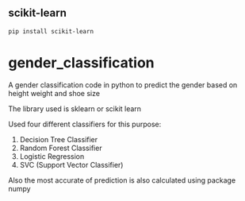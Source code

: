 
##  scikit-learn

```
pip install scikit-learn
```

# gender_classification
A gender classification code in python to predict the gender based on height weight and shoe size

The library used is sklearn or scikit learn

Used four different classifiers for this purpose:

1. Decision Tree Classifier 
2. Random Forest Classifier 
3. Logistic Regression 
4. SVC (Support Vector Classifier)

Also the most accurate of prediction is also calculated using package numpy
